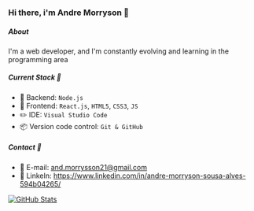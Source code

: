 ### Hi there, i'm Andre Morryson 👋

##### About
I'm a web developer, and I'm constantly evolving and learning in the programming area

##### Current Stack 📌

- 🔧 Backend: `Node.js`
- 🔨 Frontend: `React.js`, `HTML5`, `CSS3`, `JS`
- ✏️ IDE: `Visual Studio Code`
- 📦️ Version code control: `Git & GitHub`

##### Contact 📱

- 📧 E-mail: and.morrysson21@gmail.com
- 📘 LinkeIn: https://www.linkedin.com/in/andre-morryson-sousa-alves-594b04265/

[![GitHub Stats](https://github-readme-stats.vercel.app/api?username=4BurnerStove&show_icons=true&theme=dark)](https://github.com/anuraghazra/github-readme-stats)
